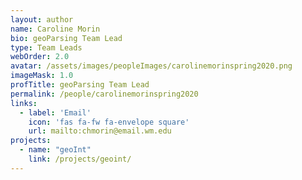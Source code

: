 ```yaml
---
layout: author
name: Caroline Morin
bio: geoParsing Team Lead
type: Team Leads
webOrder: 2.0
avatar: /assets/images/peopleImages/carolinemorinspring2020.png
imageMask: 1.0
profTitle: geoParsing Team Lead
permalink: /people/carolinemorinspring2020
links:
  - label: 'Email'
    icon: 'fas fa-fw fa-envelope square'
    url: mailto:chmorin@email.wm.edu
projects:
  - name: "geoInt"
    link: /projects/geoint/
---
```


